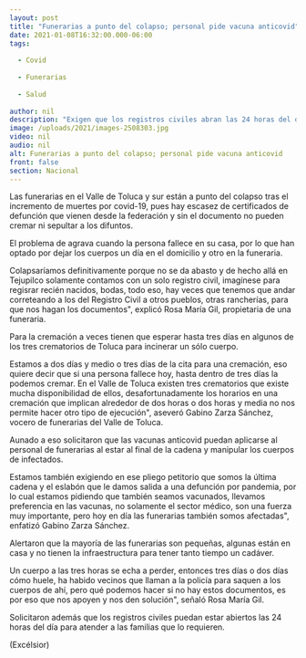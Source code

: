 ```yaml
---
layout: post
title: "Funerarias a punto del colapso; personal pide vacuna anticovid"
date: 2021-01-08T16:32:00.000-06:00
tags:
  
  - Covid
  
  - Funerarias
  
  - Salud
  
author: nil
description: "Exigen que los registros civiles abran las 24 horas del día para que expidan los certificados de defunción que retrasan la cremación de cadáveres"
image: /uploads/2021/images-2508303.jpg
video: nil
audio: nil
alt: Funerarias a punto del colapso; personal pide vacuna anticovid
front: false
section: Nacional
---
```


Las funerarias en el Valle de Toluca y sur están a punto del colapso tras el incremento de muertes por covid-19, pues hay escasez de certificados de defunción que vienen desde la federación y sin el documento no pueden cremar ni sepultar a los difuntos. 

El problema de agrava cuando la persona fallece en su casa, por lo que han optado por dejar los cuerpos un día en el domicilio y otro en la funeraria. 

Colapsaríamos definitivamente porque no se da abasto y de hecho allá en Tejupilco solamente contamos con un solo registro civil, imagínese para regisrar recién nacidos, bodas, todo eso, hay veces que tenemos que andar correteando a los del Registro Civil a otros pueblos, otras rancherías, para que nos hagan los documentos", explicó Rosa María Gil, propietaria de una funeraria. 

Para la cremación a veces tienen que esperar hasta tres días en algunos de los tres crematorios de Toluca para incinerar un sólo cuerpo. 

Estamos a dos días y medio o tres días de la cita para una cremación, eso quiere decir que si una persona fallece hoy, hasta dentro de tres días la podemos cremar. En el Valle de Toluca existen tres crematorios que existe mucha disponibilidad de ellos, desafortunadamente los horarios en una cremación que implican alrededor de dos horas o dos horas y media no nos permite hacer otro tipo de ejecución", aseveró Gabino Zarza Sánchez, vocero de funerarias del Valle de Toluca. 

Aunado a eso solicitaron que las vacunas anticovid puedan aplicarse al personal de funerarias al estar al final de la cadena y manipular los cuerpos de infectados. 

Estamos también exigiendo en ese pliego petitorio que somos la última cadena y el eslabón que le damos salida a una defunción por pandemia, por lo cual estamos pidiendo que también seamos vacunados, llevamos preferencia en las vacunas, no solamente el sector médico, son una fuerza muy importante, pero hoy en día las funerarias también somos afectadas", enfatizó Gabino Zarza Sánchez. 

Alertaron que la mayoría de las funerarias son pequeñas, algunas están en casa y no tienen la infraestructura para tener tanto tiempo un cadáver. 

Un cuerpo a las tres horas se echa a perder, entonces tres días o dos días cómo huele, ha habido vecinos que llaman a la policía para saquen a los cuerpos de ahí, pero qué podemos hacer si no hay estos documentos, es por eso que nos apoyen y nos den solución", señaló Rosa María Gil. 

Solicitaron además que los registros civiles puedan estar abiertos las 24 horas del día para atender a las familias que lo requieren.

(Excélsior)